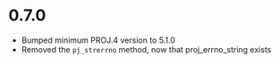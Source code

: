 # 0.7.0
- Bumped minimum PROJ.4 version to 5.1.0
- Removed the `pj_strerrno` method, now that proj_errno_string exists